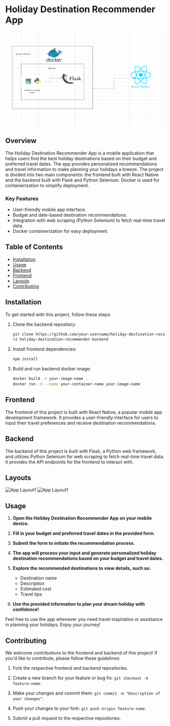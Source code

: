 # Holiday Destination Recommender App

![App Logo](archi.png)

## Overview

The Holiday Destination Recommender App is a mobile application that helps users find the best holiday destinations based on their budget and preferred travel dates. The app provides personalized recommendations and travel information to make planning your holidays a breeze. The project is divided into two main components: the frontend built with React Native and the backend built with Flask and Python Selenium. Docker is used for containerization to simplify deployment.

### Key Features

- User-friendly mobile app interface.
- Budget and date-based destination recommendations.
- Integration with web scraping (Python Selenium) to fetch real-time travel data.
- Docker containerization for easy deployment.

## Table of Contents

- [Installation](#installation)
- [Usage](#usage)
- [Backend](#backend)
- [Frontend](#frontend)
- [Layouts](#layouts)
- [Contributing](#contributing)

## Installation

To get started with this project, follow these steps:

1. Clone the backend repository:

   ```bash
   git clone https://github.com/your-username/holiday-destination-recommender-backend.git
   cd holiday-destination-recommender-backend

2. Install frontend dependencies:

   ```bash
   npm install
3. Build and run backend docker image:

   ```bash
   docker build -t your-image-name .
   docker run -d --name your-container-name your-image-name
## Frontend

The frontend of this project is built with React Native, a popular mobile app development framework. It provides a user-friendly interface for users to input their travel preferences and receive destination recommendations.

## Backend

The backend of this project is built with Flask, a Python web framework, and utilizes Python Selenium for web scraping to fetch real-time travel data. It provides the API endpoints for the frontend to interact with.

## Layouts

![App Layout1](layout1.png)
![App Layout1](layout2.png)


## Usage

1. **Open the Holiday Destination Recommender App on your mobile device.**

2. **Fill in your budget and preferred travel dates in the provided form.**

3. **Submit the form to initiate the recommendation process.**

4. **The app will process your input and generate personalized holiday destination recommendations based on your budget and travel dates.**

5. **Explore the recommended destinations to view details, such as:**
   - Destination name
   - Description
   - Estimated cost
   - Travel tips

6. **Use the provided information to plan your dream holiday with confidence!**

Feel free to use the app whenever you need travel inspiration or assistance in planning your holidays. Enjoy your journey!

## Contributing

We welcome contributions to the frontend and backend of this project! If you'd like to contribute, please follow these guidelines:

1. Fork the respective frontend and backend repositories.

2. Create a new branch for your feature or bug fix: `git checkout -b feature-name`.

3. Make your changes and commit them: `git commit -m "Description of your changes"`.

4. Push your changes to your fork: `git push origin feature-name`.

5. Submit a pull request to the respective repositories.



